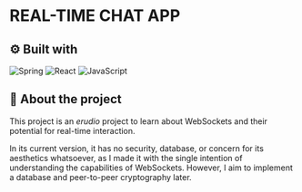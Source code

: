 # REAL-TIME CHAT APP

## ⚙️ Built with

![Spring](https://img.shields.io/badge/spring-%236DB33F.svg?style=for-the-badge&logo=spring&logoColor=white) ![React](https://img.shields.io/badge/react-%2320232a.svg?style=for-the-badge&logo=react&logoColor=%2361DAFB) ![JavaScript](https://img.shields.io/badge/javascript-%23323330.svg?style=for-the-badge&logo=javascript&logoColor=%23F7DF1E)

## 🚀 About the project

This project is an _erudio_ project to learn about WebSockets and their potential for real-time interaction.

In its current version, it has no security, database, or concern for its aesthetics whatsoever, as I made it with the single intention of understanding the capabilities of WebSockets. However, I aim to implement a database and peer-to-peer cryptography later.

